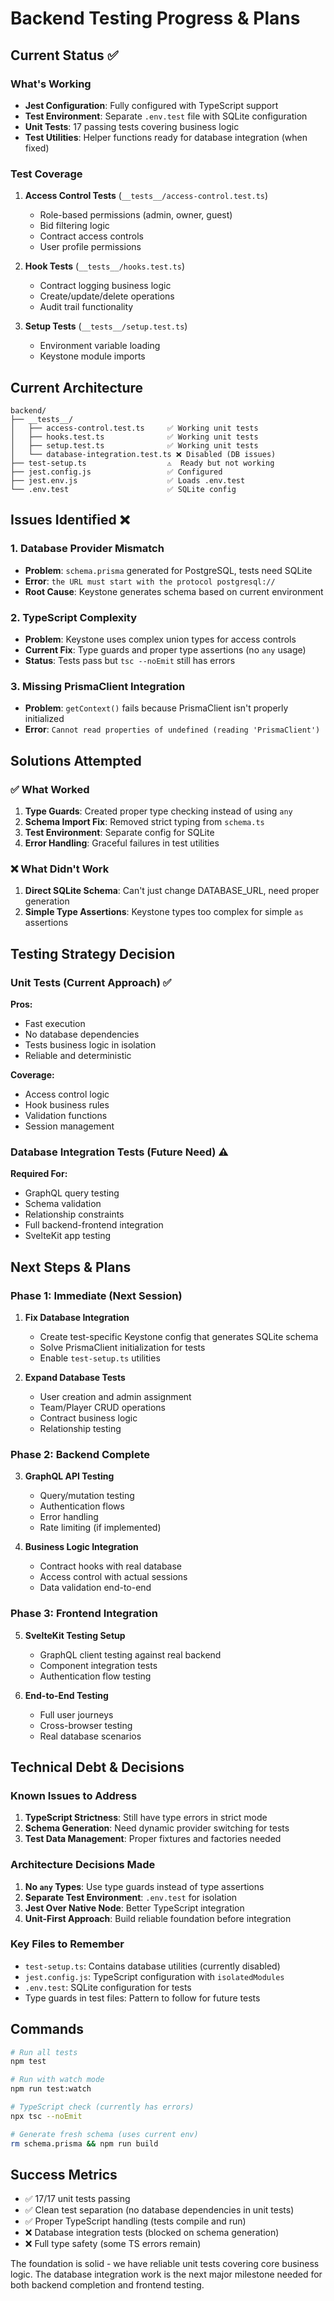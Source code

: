 # Backend Testing Progress & Plans

## Current Status ✅

### What's Working
- **Jest Configuration**: Fully configured with TypeScript support
- **Test Environment**: Separate `.env.test` file with SQLite configuration
- **Unit Tests**: 17 passing tests covering business logic
- **Test Utilities**: Helper functions ready for database integration (when fixed)

### Test Coverage
1. **Access Control Tests** (`__tests__/access-control.test.ts`)
   - Role-based permissions (admin, owner, guest)
   - Bid filtering logic
   - Contract access controls
   - User profile permissions

2. **Hook Tests** (`__tests__/hooks.test.ts`)
   - Contract logging business logic
   - Create/update/delete operations
   - Audit trail functionality

3. **Setup Tests** (`__tests__/setup.test.ts`)
   - Environment variable loading
   - Keystone module imports

## Current Architecture

```
backend/
├── __tests__/
│   ├── access-control.test.ts     ✅ Working unit tests
│   ├── hooks.test.ts              ✅ Working unit tests  
│   ├── setup.test.ts              ✅ Working unit tests
│   └── database-integration.test.ts ❌ Disabled (DB issues)
├── test-setup.ts                  ⚠️  Ready but not working
├── jest.config.js                 ✅ Configured
├── jest.env.js                    ✅ Loads .env.test
└── .env.test                      ✅ SQLite config
```

## Issues Identified ❌

### 1. Database Provider Mismatch
- **Problem**: `schema.prisma` generated for PostgreSQL, tests need SQLite
- **Error**: `the URL must start with the protocol postgresql://` 
- **Root Cause**: Keystone generates schema based on current environment

### 2. TypeScript Complexity
- **Problem**: Keystone uses complex union types for access controls
- **Current Fix**: Type guards and proper type assertions (no `any` usage)
- **Status**: Tests pass but `tsc --noEmit` still has errors

### 3. Missing PrismaClient Integration
- **Problem**: `getContext()` fails because PrismaClient isn't properly initialized
- **Error**: `Cannot read properties of undefined (reading 'PrismaClient')`

## Solutions Attempted

### ✅ What Worked
1. **Type Guards**: Created proper type checking instead of using `any`
2. **Schema Import Fix**: Removed strict typing from `schema.ts`
3. **Test Environment**: Separate config for SQLite
4. **Error Handling**: Graceful failures in test utilities

### ❌ What Didn't Work
1. **Direct SQLite Schema**: Can't just change DATABASE_URL, need proper generation
2. **Simple Type Assertions**: Keystone types too complex for simple `as` assertions

## Testing Strategy Decision

### Unit Tests (Current Approach) ✅
**Pros:**
- Fast execution
- No database dependencies
- Tests business logic in isolation
- Reliable and deterministic

**Coverage:**
- Access control logic
- Hook business rules
- Validation functions
- Session management

### Database Integration Tests (Future Need) ⚠️
**Required For:**
- GraphQL query testing
- Schema validation
- Relationship constraints
- Full backend-frontend integration
- SvelteKit app testing

## Next Steps & Plans

### Phase 1: Immediate (Next Session)
1. **Fix Database Integration**
   - Create test-specific Keystone config that generates SQLite schema
   - Solve PrismaClient initialization for tests
   - Enable `test-setup.ts` utilities

2. **Expand Database Tests**
   - User creation and admin assignment
   - Team/Player CRUD operations
   - Contract business logic
   - Relationship testing

### Phase 2: Backend Complete
3. **GraphQL API Testing**
   - Query/mutation testing
   - Authentication flows
   - Error handling
   - Rate limiting (if implemented)

4. **Business Logic Integration**
   - Contract hooks with real database
   - Access control with actual sessions
   - Data validation end-to-end

### Phase 3: Frontend Integration
5. **SvelteKit Testing Setup**
   - GraphQL client testing against real backend
   - Component integration tests
   - Authentication flow testing

6. **End-to-End Testing**
   - Full user journeys
   - Cross-browser testing
   - Real database scenarios

## Technical Debt & Decisions

### Known Issues to Address
1. **TypeScript Strictness**: Still have type errors in strict mode
2. **Schema Generation**: Need dynamic provider switching for tests
3. **Test Data Management**: Proper fixtures and factories needed

### Architecture Decisions Made
1. **No `any` Types**: Use type guards instead of type assertions
2. **Separate Test Environment**: `.env.test` for isolation
3. **Jest Over Native Node**: Better TypeScript integration
4. **Unit-First Approach**: Build reliable foundation before integration

### Key Files to Remember
- `test-setup.ts`: Contains database utilities (currently disabled)
- `jest.config.js`: TypeScript configuration with `isolatedModules`
- `.env.test`: SQLite configuration for tests
- Type guards in test files: Pattern to follow for future tests

## Commands

```bash
# Run all tests
npm test

# Run with watch mode
npm run test:watch

# TypeScript check (currently has errors)
npx tsc --noEmit

# Generate fresh schema (uses current env)
rm schema.prisma && npm run build
```

## Success Metrics
- ✅ 17/17 unit tests passing
- ✅ Clean test separation (no database dependencies in unit tests)
- ✅ Proper TypeScript handling (tests compile and run)
- ❌ Database integration tests (blocked on schema generation)
- ❌ Full type safety (some TS errors remain)

The foundation is solid - we have reliable unit tests covering core business logic. The database integration work is the next major milestone needed for both backend completion and frontend testing.
